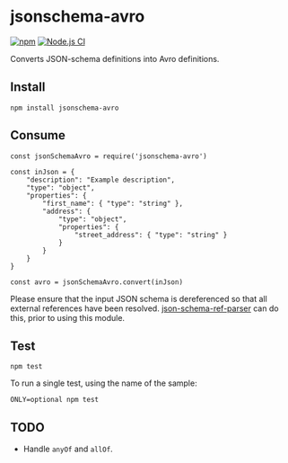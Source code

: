 # jsonschema-avro

[![npm](https://img.shields.io/npm/v/jsonschema-avro.svg)](https://www.npmjs.com/package/jsonschema-avro)
[![Node.js CI](https://github.com/thedumbterminal/jsonschema-avro/actions/workflows/main.yml/badge.svg)](https://github.com/thedumbterminal/jsonschema-avro/actions/workflows/main.yml)

Converts JSON-schema definitions into Avro definitions.

## Install

    npm install jsonschema-avro

## Consume

    const jsonSchemaAvro = require('jsonschema-avro')

    const inJson = {
    	"description": "Example description",
    	"type": "object",
    	"properties": {
    		"first_name": { "type": "string" },
    		"address": {
    			"type": "object",
    			"properties": {
    				"street_address": { "type": "string" }
    			}
    		}
    	}
    }

    const avro = jsonSchemaAvro.convert(inJson)

Please ensure that the input JSON schema is dereferenced so that all external references have been resolved. [json-schema-ref-parser](https://www.npmjs.com/package/json-schema-ref-parser) can do this, prior to using this module.

## Test

    npm test

To run a single test, using the name of the sample:

    ONLY=optional npm test

## TODO

- Handle `anyOf` and `allOf`.
